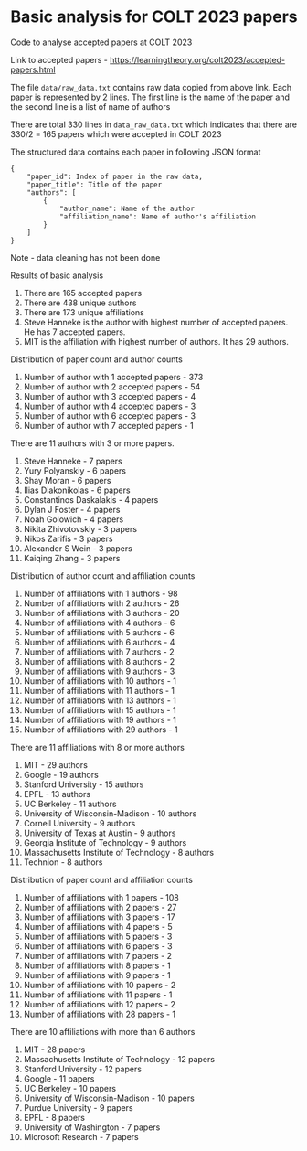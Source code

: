 # Basic analysis for COLT 2023 papers 
Code to analyse accepted papers at COLT 2023

Link to accepted papers - https://learningtheory.org/colt2023/accepted-papers.html

The file `data/raw_data.txt` contains raw data copied from above link. Each paper is represented by 2 lines. The first line is the name of the paper and the second line is a list of name of authors

There are total 330 lines in `data_raw_data.txt` which indicates that there are 330/2 = 165 papers which were accepted in COLT 2023

The structured data contains each paper in following JSON format
```
{
    "paper_id": Index of paper in the raw data,
    "paper_title": Title of the paper
    "authors": [
        {
            "author_name": Name of the author
            "affiliation_name": Name of author's affiliation
        }
    ]
}
```
Note - data cleaning has not been done

Results of basic analysis
1. There are 165 accepted papers
2. There are 438 unique authors
3. There are 173 unique affiliations
4. Steve Hanneke is the author with highest number of accepted papers. He has 7 accepted papers.
5. MIT is the affiliation with highest number of authors. It has 29 authors.

Distribution of paper count and author counts
1. Number of author with 1 accepted papers - 373
2. Number of author with 2 accepted papers - 54
3. Number of author with 3 accepted papers - 4
4. Number of author with 4 accepted papers - 3
5. Number of author with 6 accepted papers - 3
6. Number of author with 7 accepted papers - 1

There are 11 authors with 3 or more papers.
1. Steve Hanneke - 7 papers
2. Yury Polyanskiy - 6 papers
3. Shay Moran - 6 papers
4. Ilias Diakonikolas - 6 papers
5. Constantinos Daskalakis - 4 papers
6. Dylan J Foster - 4 papers
7. Noah Golowich - 4 papers
8. Nikita Zhivotovskiy - 3 papers
9. Nikos Zarifis - 3 papers
10. Alexander S Wein - 3 papers
11. Kaiqing Zhang - 3 papers

Distribution of author count and affiliation counts
1. Number of affiliations with 1 authors - 98
2. Number of affiliations with 2 authors - 26
3. Number of affiliations with 3 authors - 20
4. Number of affiliations with 4 authors - 6
5. Number of affiliations with 5 authors - 6
6. Number of affiliations with 6 authors - 4
7. Number of affiliations with 7 authors - 2
8. Number of affiliations with 8 authors - 2
9. Number of affiliations with 9 authors - 3
10. Number of affiliations with 10 authors - 1
11. Number of affiliations with 11 authors - 1
12. Number of affiliations with 13 authors - 1
13. Number of affiliations with 15 authors - 1
14. Number of affiliations with 19 authors - 1
15. Number of affiliations with 29 authors - 1

There are 11 affiliations with 8 or more authors
1. MIT - 29 authors
2. Google - 19 authors
3. Stanford University - 15 authors
4. EPFL - 13 authors
5. UC Berkeley - 11 authors
6. University of Wisconsin-Madison - 10 authors
7. Cornell University - 9 authors
8. University of Texas at Austin - 9 authors
9. Georgia Institute of Technology - 9 authors
10. Massachusetts Institute of Technology - 8 authors
11. Technion - 8 authors

Distribution of paper count and affiliation counts
1. Number of affiliations with 1 papers - 108
2. Number of affiliations with 2 papers - 27
3. Number of affiliations with 3 papers - 17
4. Number of affiliations with 4 papers - 5
5. Number of affiliations with 5 papers - 3
6. Number of affiliations with 6 papers - 3
7. Number of affiliations with 7 papers - 2
8. Number of affiliations with 8 papers - 1
9. Number of affiliations with 9 papers - 1
10. Number of affiliations with 10 papers - 2
11. Number of affiliations with 11 papers - 1
12. Number of affiliations with 12 papers - 2
13. Number of affiliations with 28 papers - 1

There are 10 affiliations with more than 6 authors
1. MIT - 28 papers
2. Massachusetts Institute of Technology - 12 papers
3. Stanford University - 12 papers
4. Google - 11 papers
5. UC Berkeley - 10 papers
6. University of Wisconsin-Madison - 10 papers
7. Purdue University - 9 papers
8. EPFL - 8 papers
9. University of Washington - 7 papers
10. Microsoft Research - 7 papers
